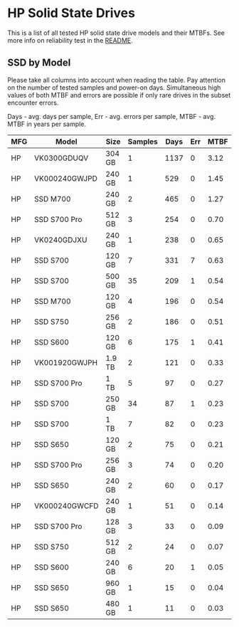 HP Solid State Drives
=====================

This is a list of all tested HP solid state drive models and their MTBFs. See
more info on reliability test in the [README](https://github.com/linuxhw/SMART).

SSD by Model
------------

Please take all columns into account when reading the table. Pay attention on the
number of tested samples and power-on days. Simultaneous high values of both MTBF
and errors are possible if only rare drives in the subset encounter errors.

Days - avg. days per sample,
Err  - avg. errors per sample,
MTBF - avg. MTBF in years per sample.

| MFG       | Model              | Size   | Samples | Days  | Err   | MTBF |
|-----------|--------------------|--------|---------|-------|-------|------|
| HP        | VK0300GDUQV        | 304 GB | 1       | 1137  | 0     | 3.12   |
| HP        | VK000240GWJPD      | 240 GB | 1       | 529   | 0     | 1.45   |
| HP        | SSD M700           | 240 GB | 2       | 465   | 0     | 1.27   |
| HP        | SSD S700 Pro       | 512 GB | 3       | 254   | 0     | 0.70   |
| HP        | VK0240GDJXU        | 240 GB | 1       | 238   | 0     | 0.65   |
| HP        | SSD S700           | 120 GB | 7       | 331   | 7     | 0.63   |
| HP        | SSD S700           | 500 GB | 35      | 209   | 1     | 0.54   |
| HP        | SSD M700           | 120 GB | 4       | 196   | 0     | 0.54   |
| HP        | SSD S750           | 256 GB | 2       | 186   | 0     | 0.51   |
| HP        | SSD S600           | 120 GB | 6       | 175   | 1     | 0.41   |
| HP        | VK001920GWJPH      | 1.9 TB | 2       | 121   | 0     | 0.33   |
| HP        | SSD S700 Pro       | 1 TB   | 5       | 97    | 0     | 0.27   |
| HP        | SSD S700           | 250 GB | 34      | 87    | 1     | 0.23   |
| HP        | SSD S700           | 1 TB   | 7       | 82    | 0     | 0.23   |
| HP        | SSD S650           | 120 GB | 2       | 75    | 0     | 0.21   |
| HP        | SSD S700 Pro       | 256 GB | 3       | 74    | 0     | 0.20   |
| HP        | SSD S650           | 240 GB | 2       | 60    | 0     | 0.17   |
| HP        | VK000240GWCFD      | 240 GB | 1       | 51    | 0     | 0.14   |
| HP        | SSD S700 Pro       | 128 GB | 3       | 33    | 0     | 0.09   |
| HP        | SSD S750           | 512 GB | 2       | 24    | 0     | 0.07   |
| HP        | SSD S600           | 240 GB | 6       | 20    | 1     | 0.05   |
| HP        | SSD S650           | 960 GB | 1       | 15    | 0     | 0.04   |
| HP        | SSD S650           | 480 GB | 1       | 11    | 0     | 0.03   |
